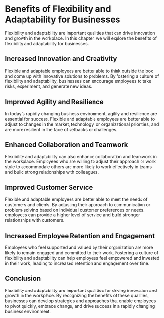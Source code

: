 Benefits of Flexibility and Adaptability for Businesses
===============================================================================================================================

Flexibility and adaptability are important qualities that can drive innovation and growth in the workplace. In this chapter, we will explore the benefits of flexibility and adaptability for businesses.

Increased Innovation and Creativity
-----------------------------------

Flexible and adaptable employees are better able to think outside the box and come up with innovative solutions to problems. By fostering a culture of flexibility and adaptability, businesses can encourage employees to take risks, experiment, and generate new ideas.

Improved Agility and Resilience
-------------------------------

In today's rapidly changing business environment, agility and resilience are essential for success. Flexible and adaptable employees are better able to adjust to changes in the market, technology, or organizational priorities, and are more resilient in the face of setbacks or challenges.

Enhanced Collaboration and Teamwork
-----------------------------------

Flexibility and adaptability can also enhance collaboration and teamwork in the workplace. Employees who are willing to adjust their approach or work style to accommodate others are more likely to work effectively in teams and build strong relationships with colleagues.

Improved Customer Service
-------------------------

Flexible and adaptable employees are better able to meet the needs of customers and clients. By adjusting their approach to communication or problem-solving based on individual customer preferences or needs, employees can provide a higher level of service and build stronger relationships with customers.

Increased Employee Retention and Engagement
-------------------------------------------

Employees who feel supported and valued by their organization are more likely to remain engaged and committed to their work. Fostering a culture of flexibility and adaptability can help employees feel empowered and invested in their work, leading to increased retention and engagement over time.

Conclusion
----------

Flexibility and adaptability are important qualities for driving innovation and growth in the workplace. By recognizing the benefits of these qualities, businesses can develop strategies and approaches that enable employees to pivot quickly, embrace change, and drive success in a rapidly changing business environment.
